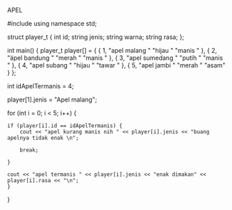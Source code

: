 
APEL


#include<iostream>
using namespace std;

struct player_t {
    int id;
    string jenis;
    string warna;
    string rasa;
};

int main() {
    player_t player[] = {
    {
        1,
        "apel malang "
        "hijau "
        "manis "
    },
    {
        2,
        "äpel bandung "
        "merah "
        "manis "
    },
    {
        3,
        "apel sumedang "
        "putih "
        "manis "
    },
    {
        4,
        "apel subang "
        "hijau "
        "tawar "
    },
    {
        5,
        "apel jambi "
        "merah "
        "asam"
    }
};

int idApelTermanis = 4;

player[1].jenis = "Apel malang";

for (int i = 0; i < 5; i++) {
    
    if (player[i].id == idApelTermanis) {
        cout << "apel kurang manis nih " << player[i].jenis << "buang apelnya tidak enak \n";
        
        break;
        
    }
    
    cout << "apel termanis " << player[i].jenis << "enak dimakan" << player[i].rasa << "\n";
    }
}
